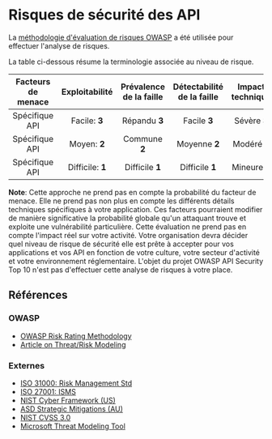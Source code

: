 # Risques de sécurité des API

La [méthodologie d'évaluation de risques OWASP][1] a été utilisée pour effectuer l'analyse de risques.

La table ci-dessous résume la terminologie associée au niveau de risque.

| Facteurs de menace | Exploitabilité | Prévalence de la faille | Détectabilité de la faille | Impact technique | Impact organisationnel |
| :-: | :-: | :-: | :-: | :-: | :-: |
| Spécifique API | Facile: **3** | Répandu **3** | Facile **3** | Sévère **3** | Spécifique à l'organisation |
| Spécifique API | Moyen: **2** | Commune **2** | Moyenne **2** | Modéré **2** | Spécifique à l'organisation |
| Spécifique API | Difficile: **1** | Difficile **1** | Difficile **1** | Mineure **1** | Spécifique à l'organisation |

**Note**: Cette approche ne prend pas en compte la probabilité du facteur de
menace. Elle ne prend pas non plus en compte les différents détails techniques
spécifiques à votre application. Ces facteurs pourraient modifier de manière
significative la probabilité globale qu'un attaquant trouve et exploite une
vulnérabilité particulière. Cette évaluation ne prend pas en compte l'impact
réel sur votre activité. Votre organisation devra décider quel niveau de risque
de sécurité elle est prête à accepter pour vos applications et vos API en
fonction de votre culture, votre secteur d'activité et votre environnement
réglementaire. L'objet du projet OWASP API Security Top 10 n'est pas d'effectuer
cette analyse de risques à votre place.

## Références

### OWASP

* [OWASP Risk Rating Methodology][1]
* [Article on Threat/Risk Modeling][2]

### Externes

* [ISO 31000: Risk Management Std][3]
* [ISO 27001: ISMS][4]
* [NIST Cyber Framework (US)][5]
* [ASD Strategic Mitigations (AU)][6]
* [NIST CVSS 3.0][7]
* [Microsoft Threat Modeling Tool][8]

[1]: https://www.owasp.org/index.php/OWASP_Risk_Rating_Methodology
[2]: https://www.owasp.org/index.php/Threat_Risk_Modeling
[3]: https://www.iso.org/iso-31000-risk-management.html
[4]: https://www.iso.org/isoiec-27001-information-security.html
[5]: https://www.nist.gov/cyberframework
[6]: https://www.asd.gov.au/infosec/mitigationstrategies.htm
[7]: https://nvd.nist.gov/vuln-metrics/cvss/v3-calculator
[8]: https://www.microsoft.com/en-us/download/details.aspx?id=49168
